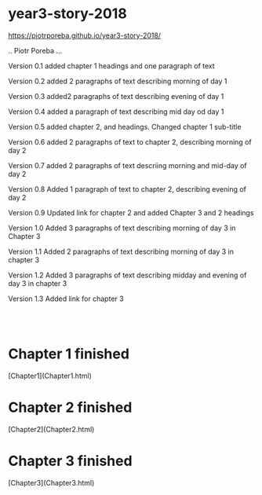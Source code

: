 # year3-story-2018

https://piotrporeba.github.io/year3-story-2018/

.. Piotr Poreba ...

Version 0.1 
added chapter 1 headings and one paragraph of text

Version 0.2
added 2 paragraphs of text describing morning of day 1

Version 0.3
added2 paragraphs of text describing evening of day 1

Version 0.4
added a paragraph of text describing mid day od day 1

Version 0.5
added chapter 2, and headings. Changed chapter 1 sub-title 

Version 0.6
added 2 paragraphs of text to chapter 2, describing morning of day 2

Version 0.7
added 2 paragraphs of text descriing morning and mid-day of day 2

Version 0.8
Added 1 paragraph of text to chapter 2, describing evening of day 2

Version 0.9
Updated link for chapter 2 and added Chapter 3 and 2 headings

Version 1.0
Added 3 paragraphs of text describing morning of day 3 in Chapter 3

Version 1.1
Added 2 paragraphs of text describing morning of day 3 in chapter 3

Version 1.2
Added 3 paragraphs of text describing midday and evening of day 3 in chapter 3

Version 1.3
Added link for chapter 3

<br>
<br>
<h1> Chapter 1 finished </h1>
[Chapter1](Chapter1.html)
<br>
<h1> Chapter 2 finished</h1>
[Chapter2](Chapter2.html)
<br>
<h1> Chapter 3 finished</h1>
[Chapter3](Chapter3.html)

